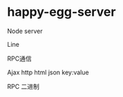 # happy-egg-server
Node server

Line

RPC通信

Ajax
    http
        html
        json
            key:value


RPC
    二进制
